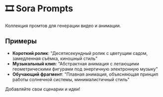 # 🎞️ Sora Prompts

Коллекция промтов для генерации видео и анимации.

## Примеры

- **Короткий ролик**: "Десятисекундный ролик с цветущим садом, замедленная съёмка, киношный стиль"
- **Музыкальный клип**: "Абстрактная анимация с летающими геометрическими фигурами под энергичную электронную музыку"
- **Обучающий фрагмент**: "Плавная анимация, объясняющая принцип работы солнечной системы, минималистичный стиль"

Добавляйте свои сценарии и идеи!

